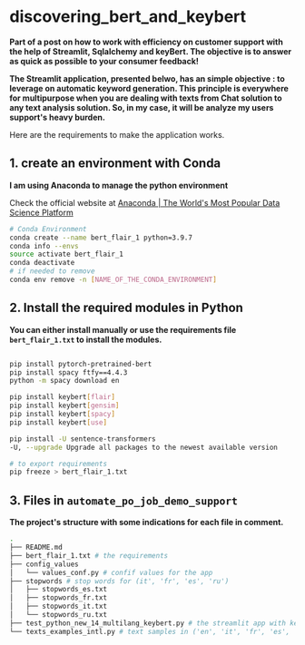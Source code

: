 # discovering_bert_and_keybert


**Part of a post on how to work with efficiency on customer support with the help of Streamlit, Sqlalchemy and keyBert. The objective is to answer as quick as possible to your consumer feedback!**



**The Streamlit application, presented belwo, has an simple objective : to leverage on automatic keyword generation. This principle is everywhere for multipurpose when you are dealing with texts from Chat solution to any text analysis solution. So, in my case, it will be analyze my users support's heavy burden.**


Here are the requirements to make the application works.


## 1. create an environment with Conda
**I am using Anaconda to manage the python environment**

Check the official website at [Anaconda | The World&#039;s Most Popular Data Science Platform](https://www.anaconda.com/)



```bash
# Conda Environment
conda create --name bert_flair_1 python=3.9.7
conda info --envs
source activate bert_flair_1
conda deactivate
# if needed to remove
conda env remove -n [NAME_OF_THE_CONDA_ENVIRONMENT]

```


## 2. Install the required modules in Python

**You can either install manually or use the requirements file `bert_flair_1.txt` to install the modules.**

```bash

pip install pytorch-pretrained-bert
pip install spacy ftfy==4.4.3
python -m spacy download en

pip install keybert[flair]
pip install keybert[gensim]
pip install keybert[spacy]
pip install keybert[use]

pip install -U sentence-transformers
-U, --upgrade Upgrade all packages to the newest available version

# to export requirements
pip freeze > bert_flair_1.txt

```

## 3. Files in `automate_po_job_demo_support`
**The project's structure with some indications for each file in comment.**

```bash
.
├── README.md
├── bert_flair_1.txt # the requirements
├── config_values
│   └── values_conf.py # confif values for the app
├── stopwords # stop words for (it', 'fr', 'es', 'ru')
│   ├── stopwords_es.txt
│   ├── stopwords_fr.txt
│   ├── stopwords_it.txt
│   └── stopwords_ru.txt
├── test_python_new_14_multilang_keybert.py # the streamlit app with keyBERT
└── texts_examples_intl.py # text samples in ('en', 'it', 'fr', 'es', 'ru')

```


